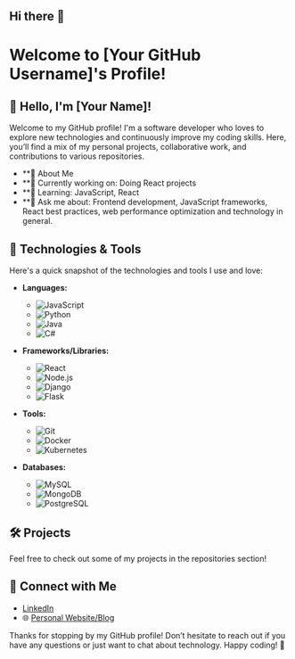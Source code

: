 ## Hi there 👋

# Welcome to [Your GitHub Username]'s Profile!

## 👋 Hello, I'm [Your Name]!
Welcome to my GitHub profile! I'm a software developer who loves to explore new technologies and continuously improve my coding skills. Here, you’ll find a mix of my personal projects, collaborative work, and contributions to various repositories.

- **🚀 About Me
- **🔭 Currently working on: Doing React projects
- **🌱 Learning: JavaScript, React
- **💬 Ask me about: Frontend development, JavaScript frameworks, React best practices, web performance optimization and technology in general.

## 🔧 Technologies & Tools
Here's a quick snapshot of the technologies and tools I use and love:
- **Languages:** 
  - ![JavaScript](https://img.shields.io/badge/JavaScript-F7DF1C?logo=javascript&logoColor=white)
  - ![Python](https://img.shields.io/badge/Python-3776AB?logo=python&logoColor=white)
  - ![Java](https://img.shields.io/badge/Java-007396?logo=java&logoColor=white)
  - ![C#](https://img.shields.io/badge/C%23-239120?logo=csharp&logoColor=white)

- **Frameworks/Libraries:** 
  - ![React](https://img.shields.io/badge/React-61DAFB?logo=react&logoColor=black)
  - ![Node.js](https://img.shields.io/badge/Node.js-339933?logo=node.js&logoColor=white)
  - ![Django](https://img.shields.io/badge/Django-092D48?logo=django&logoColor=white)
  - ![Flask](https://img.shields.io/badge/Flask-000000?logo=flask&logoColor=white)

- **Tools:** 
  - ![Git](https://img.shields.io/badge/Git-F05032?logo=git&logoColor=white)
  - ![Docker](https://img.shields.io/badge/Docker-2496ED?logo=docker&logoColor=white)
  - ![Kubernetes](https://img.shields.io/badge/Kubernetes-326CE5?logo=kubernetes&logoColor=white)

- **Databases:** 
  - ![MySQL](https://img.shields.io/badge/MySQL-4479A1?logo=mysql&logoColor=white)
  - ![MongoDB](https://img.shields.io/badge/MongoDB-47A248?logo=mongodb&logoColor=white)
  - ![PostgreSQL](https://img.shields.io/badge/PostgreSQL-4169E1?logo=postgresql&logoColor=white)


## 🛠️ Projects
Feel free to check out some of my projects in the repositories section!


## 🔗 Connect with Me
- [LinkedIn](https://www.linkedin.com/in/ivan-joshua-zapanta/)
- 🌐 [Personal Website/Blog](https://ivan-zapanta.vercel.app/)


Thanks for stopping by my GitHub profile! Don’t hesitate to reach out if you have any questions or just want to chat about technology. Happy coding! 🚀



